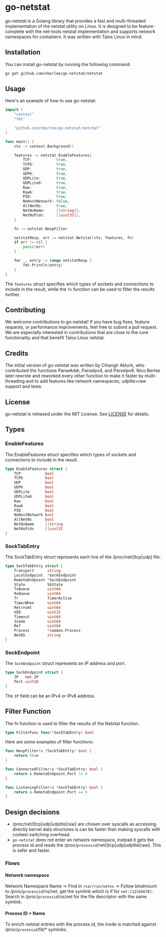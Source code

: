 # go-netstat
go-netstat is a Golang library that provides a fast and multi-threaded implementation of the netstat utility on Linux. It is designed to be feature-complete with the net-tools netstat implementation and supports network namespaces for containers. It was written with Talos Linux in mind.

## Installation
You can install go-netstat by running the following command:
```bash
go get github.com/nberlee/go-netstat/netstat
```

## Usage
Here's an example of how to use go-netstat:

```go
import (
    "context"
    "fmt"

    "github.com/nberlee/go-netstat/netstat"
)

func main() {
    ctx := context.Background()

    features := netstat.EnableFeatures{
        TCP:           true,
        TCP6:          true,
        UDP:           true,
        UDP6:          true,
        UDPLite:       true,
        UDPLite6:      true,
        Raw:           true,
        Raw6:          true,
        PID:           true,
        NoHostNetwork: false,
        AllNetNs:      true,
        NetNsName:     []string{},
        NetNsPids:     []uint32{},
    }

    fn := netstat.NoopFilter

    netstatResp, err := netstat.Netstat(ctx, features, fn)
    if err != nil {
        panic(err)
    }

    for _, entry := range netstatResp {
        fmt.Println(entry)
    }
}
```
The `features` struct specifies which types of sockets and connections to include in the result, while the `fn` function can be used to filter the results further.

## Contributing
We welcome contributions to go-netstat! If you have bug fixes, feature requests, or performance improvements, feel free to submit a pull request. We are especially interested in contributions that are close to the core functionality and that benefit Talos Linux netstat.

## Credits
The initial version of go-netstat was written by Cihangir Akturk, who contributed the functions ParseAddr, ParseIpv4, and ParseIpv6. Nico Berlee later rewrote and reworked every other function to make it faster by multi-threading and to add features like network namespaces, udplite+raw support and tests.

## License
go-netstat is released under the MIT License. See [LICENSE](https://github.com/nberlee/go-netstat/blob/main/LICENSE) for details.

## Types
### EnableFeatures
The EnableFeatures struct specifies which types of sockets and connections to include in the result.
```go
type EnableFeatures struct {
    TCP           bool
    TCP6          bool
    UDP           bool
    UDP6          bool
    UDPLite       bool
    UDPLite6      bool
    Raw           bool
    Raw6          bool
    PID           bool
    NoHostNetwork bool
    AllNetNs      bool
    NetNsName     []string
    NetNsPids     []uint32
}
```

### SockTabEntry
The SockTabEntry struct represents each line of the /proc/net/[tcp|udp] file.
```go
type SockTabEntry struct {
    Transport      string
    LocalEndpoint  *SockEndpoint
    RemoteEndpoint *SockEndpoint
    State          SkState
    TxQueue        uint64
    RxQueue        uint64
    Tr             TimerActive
    TimerWhen      uint64
    Retrnsmt       uint64
    UID            uint32
    Timeout        uint64
    Inode          uint64
    Ref            uint64
    Process        *common.Process
    NetNS          string
}
```

### SockEndpoint

The `SockEndpoint` struct represents an IP address and port.

```go
type SockEndpoint struct {
    IP   net.IP
    Port uint16
}
```
The `IP` field can be an IPv4 or IPv6 address.

## Filter Function
The fn function is used to filter the results of the Netstat function.
```go
type FilterFunc func(*SockTabEntry) bool
```

Here are some examples of filter functions:
```go
func NoopFilter(s *SockTabEntry) bool {
    return true
}

func ConnectedFilter(s *SockTabEntry) bool {
    return s.RemoteEndpoint.Port != 0
}

func ListeningFilter(s *SockTabEntry) bool {
    return s.RemoteEndpoint.Port == 0
}
```

## Design decisions
* /proc/net/[tcp|udp|udplite|raw] are chosen over syscalls as accessing directly kernel data structures is can be faster than making syscalls with context switching overhead.
* `go-netstat` does not enter an network namespace, instead it gets the process id and reads the /proc/`processid`/net/[tcp|udp|udplite|raw]. This is safer and faster.

### Flows

#### Network namespace
Network Namespace Name -> Find in `/var/run/netns` -> Follow bindmount to /proc/`processid`/ns/net, get the symlink which is if for `net:[12345678]`. Search in /proc/`processid`/ns/net for the file descriptor with the same symlink.

#### Process ID + Name
To enrich netstat entries with the process id, the inode is matched against /proc/`processid`/fd/* symlinks.

